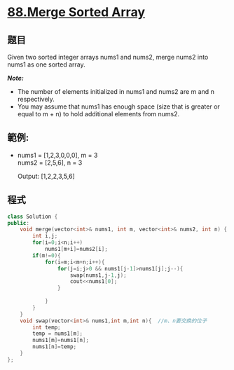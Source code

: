 # [88.Merge Sorted Array](https://leetcode.com/problems/merge-sorted-array/)

## 题目
Given two sorted integer arrays nums1 and nums2, merge nums2 into nums1 as one sorted array.

***Note:***
* The number of elements initialized in nums1 and nums2 are m and n respectively.
* You may assume that nums1 has enough space (size that is greater or equal to m + n) to hold additional elements from nums2.


## 範例:

* nums1 = [1,2,3,0,0,0], m = 3    
  nums2 = [2,5,6],       n = 3    
  
  Output: [1,2,2,3,5,6]
 
  
## 程式
```cpp
class Solution {
public:
    void merge(vector<int>& nums1, int m, vector<int>& nums2, int n) {
        int i,j;
        for(i=0;i<n;i++)
            nums1[m+i]=nums2[i];
        if(m!=0){
            for(i=m;i<m+n;i++){
                for(j=i;j>0 && nums1[j-1]>nums1[j];j--){
                    swap(nums1,j-1,j);
                    cout<<nums1[0];    
                }
                
            }
        }
    }
    void swap(vector<int>& nums1,int m,int n){  //m、n要交換的位子
        int temp;
        temp = nums1[m];
        nums1[m]=nums1[n];
        nums1[n]=temp;
    }
};
```

